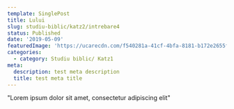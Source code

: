 ```yaml
---
template: SinglePost
title: Lului
slug: studiu-biblic/katz2/intrebare4
status: Published
date: '2019-05-09'
featuredImage: 'https://ucarecdn.com/f540281a-41cf-4bfa-8181-b172e2655fba/-/crop/1632x1777/0,672/-/preview/'
categories:
  - category: Studiu biblic/ Katz1
meta:
  description: test meta description
  title: test meta title
---
```


"Lorem ipsum dolor sit amet, consectetur adipiscing elit"
